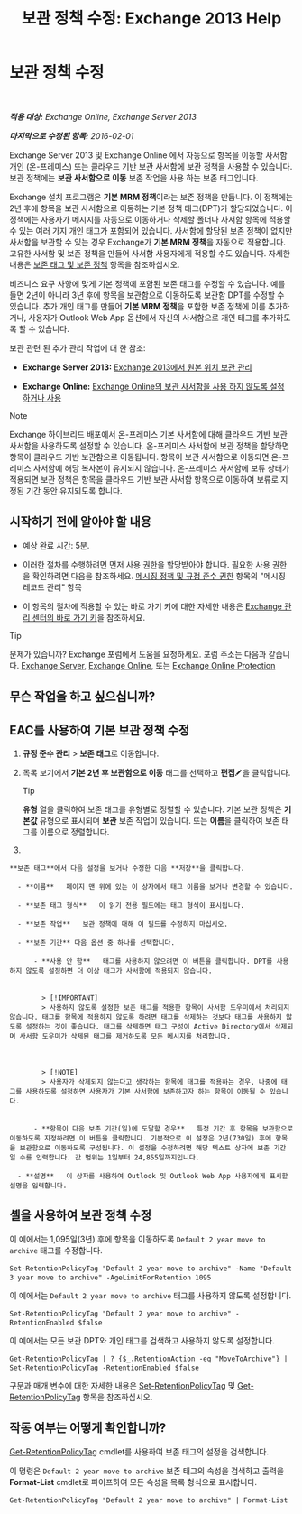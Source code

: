 ﻿---
title: '보관 정책 수정: Exchange 2013 Help'
TOCTitle: 보관 정책 수정
ms:assetid: 1e3002c2-801a-43ea-ae00-52ab34d76b9c
ms:mtpsurl: https://technet.microsoft.com/ko-kr/library/Hh529919(v=EXCHG.150)
ms:contentKeyID: 50482620
ms.date: 05/22/2018
mtps_version: v=EXCHG.150
ms.translationtype: MT
---

# 보관 정책 수정

 

_**적용 대상:** Exchange Online, Exchange Server 2013_

_**마지막으로 수정된 항목:** 2016-02-01_

Exchange Server 2013 및 Exchange Online 에서 자동으로 항목을 이동할 사서함 개인 (온-프레미스) 또는 클라우드 기반 보관 사서함에 보관 정책을 사용할 수 있습니다. 보관 정책에는 **보관 사서함으로 이동** 보존 작업을 사용 하는 보존 태그입니다.

Exchange 설치 프로그램은 **기본 MRM 정책**이라는 보존 정책을 만듭니다. 이 정책에는 2년 후에 항목을 보관 사서함으로 이동하는 기본 정책 태그(DPT)가 할당되었습니다. 이 정책에는 사용자가 메시지를 자동으로 이동하거나 삭제할 폴더나 사서함 항목에 적용할 수 있는 여러 가지 개인 태그가 포함되어 있습니다. 사서함에 할당된 보존 정책이 없지만 사서함을 보관할 수 있는 경우 Exchange가 **기본 MRM 정책**을 자동으로 적용합니다. 고유한 사서함 및 보존 정책을 만들어 사서함 사용자에게 적용할 수도 있습니다. 자세한 내용은 [보존 태그 및 보존 정책](retention-tags-and-retention-policies-exchange-2013-help.md) 항목을 참조하십시오.

비즈니스 요구 사항에 맞게 기본 정책에 포함된 보존 태그를 수정할 수 있습니다. 예를 들면 2년이 아니라 3년 후에 항목을 보관함으로 이동하도록 보관함 DPT를 수정할 수 있습니다. 추가 개인 태그를 만들어 **기본 MRM 정책**을 포함한 보존 정책에 이를 추가하거나, 사용자가 Outlook Web App 옵션에서 자신의 사서함으로 개인 태그를 추가하도록 할 수 있습니다.

보관 관련 된 추가 관리 작업에 대 한 참조:

  - **Exchange Server 2013:**  [Exchange 2013에서 원본 위치 보관 관리](manage-in-place-archives-in-exchange-2013-exchange-2013-help.md)

  - **Exchange Online:**  [Exchange Online의 보관 사서함을 사용 하지 않도록 설정 하거나 사용](https://technet.microsoft.com/ko-kr/library/jj984357\(v=exchg.150\))


> [!NOTE]
> Exchange 하이브리드 배포에서 온-프레미스 기본 사서함에 대해 클라우드 기반 보관 사서함을 사용하도록 설정할 수 있습니다. 온-프레미스 사서함에 보관 정책을 할당하면 항목이 클라우드 기반 보관함으로 이동됩니다. 항목이 보관 사서함으로 이동되면 온-프레미스 사서함에 해당 복사본이 유지되지 않습니다. 온-프레미스 사서함에 보류 상태가 적용되면 보관 정책은 항목을 클라우드 기반 보관 사서함 항목으로 이동하여 보류로 지정된 기간 동안 유지되도록 합니다.



## 시작하기 전에 알아야 할 내용

  - 예상 완료 시간: 5분.

  - 이러한 절차를 수행하려면 먼저 사용 권한을 할당받아야 합니다. 필요한 사용 권한을 확인하려면 다음을 참조하세요. [메시징 정책 및 규정 준수 권한](messaging-policy-and-compliance-permissions-exchange-2013-help.md) 항목의 "메시징 레코드 관리" 항목

  - 이 항목의 절차에 적용할 수 있는 바로 가기 키에 대한 자세한 내용은 [Exchange 관리 센터의 바로 가기 키](keyboard-shortcuts-in-the-exchange-admin-center-exchange-online-protection-help.md)을 참조하세요.


> [!TIP]
> 문제가 있습니까? Exchange 포럼에서 도움을 요청하세요. 포럼 주소는 다음과 같습니다. <A href="https://go.microsoft.com/fwlink/p/?linkid=60612">Exchange Server</A>, <A href="https://go.microsoft.com/fwlink/p/?linkid=267542">Exchange Online</A>, 또는 <A href="https://go.microsoft.com/fwlink/p/?linkid=285351">Exchange Online Protection</A>



## 무슨 작업을 하고 싶으십니까?

## EAC를 사용하여 기본 보관 정책 수정

1.  **규정 준수 관리** \> **보존 태그**로 이동합니다.

2.  목록 보기에서 **기본 2년 후 보관함으로 이동** 태그를 선택하고 **편집**![편집 아이콘](images/JJ218640.6f53ccb2-1f13-4c02-bea0-30690e6ea71d(EXCHG.150).gif "편집 아이콘")을 클릭합니다.
    

    > [!TIP]
    > <STRONG>유형</STRONG> 열을 클릭하여 보존 태그를 유형별로 정렬할 수 있습니다. 기본 보관 정책은 <STRONG>기본값</STRONG> 유형으로 표시되며 <STRONG>보관</STRONG> 보존 작업이 있습니다. 또는 <STRONG>이름</STRONG>을 클릭하여 보존 태그를 이름으로 정렬합니다.



3.  
    
    **보존 태그**에서 다음 설정을 보거나 수정한 다음 **저장**을 클릭합니다.
    
      - **이름**   페이지 맨 위에 있는 이 상자에서 태그 이름을 보거나 변경할 수 있습니다.
    
      - **보존 태그 형식**   이 읽기 전용 필드에는 태그 형식이 표시됩니다.
    
      - **보존 작업**   보관 정책에 대해 이 필드를 수정하지 마십시오.
    
      - **보존 기간** 다음 옵션 중 하나를 선택합니다.
        
          - **사용 안 함**   태그를 사용하지 않으려면 이 버튼을 클릭합니다. DPT를 사용하지 않도록 설정하면 더 이상 태그가 사서함에 적용되지 않습니다.
            

            > [!IMPORTANT]
            > 사용하지 않도록 설정한 보존 태그를 적용한 항목이 사서함 도우미에서 처리되지 않습니다. 태그를 항목에 적용하지 않도록 하려면 태그를 삭제하는 것보다 태그를 사용하지 않도록 설정하는 것이 좋습니다. 태그를 삭제하면 태그 구성이 Active Directory에서 삭제되며 사서함 도우미가 삭제된 태그를 제거하도록 모든 메시지를 처리합니다.

            

            > [!NOTE]
            > 사용자가 삭제되지 않는다고 생각하는 항목에 태그를 적용하는 경우, 나중에 태그를 사용하도록 설정하면 사용자가 기본 사서함에 보존하고자 하는 항목이 이동될 수 있습니다.

        
          - **항목이 다음 보존 기간(일)에 도달할 경우**   특정 기간 후 항목을 보관함으로 이동하도록 지정하려면 이 버튼을 클릭합니다. 기본적으로 이 설정은 2년(730일) 후에 항목을 보관함으로 이동하도록 구성됩니다. 이 설정을 수정하려면 해당 텍스트 상자에 보존 기간 일 수를 입력합니다. 값 범위는 1일부터 24,855일까지입니다.
    
      - **설명**   이 상자를 사용하여 Outlook 및 Outlook Web App 사용자에게 표시할 설명을 입력합니다.

## 셸을 사용하여 보관 정책 수정

이 예에서는 1,095일(3년) 후에 항목을 이동하도록 `Default 2 year move to archive` 태그를 수정합니다.

    Set-RetentionPolicyTag "Default 2 year move to archive" -Name "Default 3 year move to archive" -AgeLimitForRetention 1095

이 예에서는 `Default 2 year move to archive` 태그를 사용하지 않도록 설정합니다.

    Set-RetentionPolicyTag "Default 2 year move to archive" -RetentionEnabled $false

이 예에서는 모든 보관 DPT와 개인 태그를 검색하고 사용하지 않도록 설정합니다.

    Get-RetentionPolicyTag | ? {$_.RetentionAction -eq "MoveToArchive"} | Set-RetentionPolicyTag -RetentionEnabled $false

구문과 매개 변수에 대한 자세한 내용은 [Set-RetentionPolicyTag](https://technet.microsoft.com/ko-kr/library/dd298042\(v=exchg.150\)) 및 [Get-RetentionPolicyTag](https://technet.microsoft.com/ko-kr/library/dd298009\(v=exchg.150\)) 항목을 참조하십시오.

## 작동 여부는 어떻게 확인합니까?

[Get-RetentionPolicyTag](https://technet.microsoft.com/ko-kr/library/dd298009\(v=exchg.150\)) cmdlet를 사용하여 보존 태그의 설정을 검색합니다.

이 명령은 `Default 2 year move to archive` 보존 태그의 속성을 검색하고 출력을 **Format-List** cmdlet로 파이프하여 모든 속성을 목록 형식으로 표시합니다.

    Get-RetentionPolicyTag "Default 2 year move to archive" | Format-List

